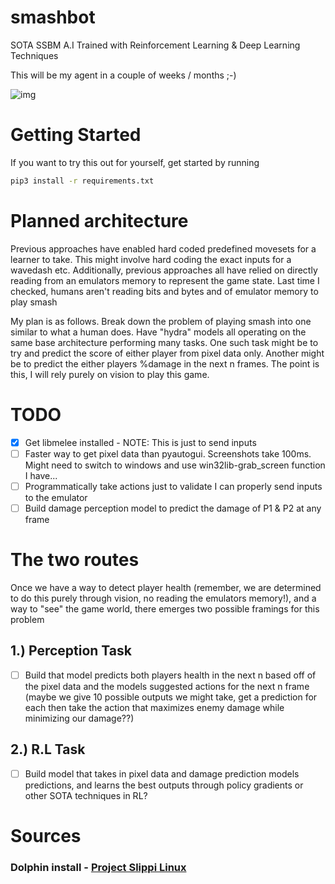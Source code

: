 # smashbot

SOTA SSBM A.I Trained with Reinforcement Learning &amp; Deep Learning Techniques

This will be my agent in a couple of weeks / months ;-) 

![img](https://github.com/Andrew-Pynch/smashbot/blob/master/visualizations/source.gif?raw=true)

# Getting Started
If you want to try this out for yourself, get started by running
```sh
pip3 install -r requirements.txt
```

# Planned architecture
Previous approaches have enabled hard coded predefined movesets for a learner to
take. This might involve hard coding the exact inputs for a wavedash etc. Additionally, previous approaches all have relied on directly reading from an
emulators memory to represent the game state. Last time I checked, humans aren't 
reading bits and bytes and of emulator memory to play smash

My plan is as follows. Break down the problem of playing smash into one similar to what a human does. Have "hydra" models all operating on the same base architecture 
performing many tasks. One such task might be to try and predict the score of either player from pixel data only. Another might be to predict the either players %damage 
in the next n frames. The point is this, I will rely purely on vision to play this 
game. 

# TODO

* [X] Get libmelee installed - NOTE: This is just to send inputs
* [ ] Faster way to get pixel data than pyautogui. Screenshots take 100ms. Might
need to switch to windows and use win32lib-grab_screen function I have...
* [ ] Programmatically take actions just to validate I can properly send inputs
to the emulator
* [ ] Build damage perception model to predict the damage of P1 & P2 at any frame

# The two routes
Once we have a way to detect player health 
(remember, we are determined to do this purely through vision, no reading the emulators memory!), and a way to "see" the game world, there emerges two possible framings for this problem

## 1.) Perception Task
* [ ] Build that model predicts both players health in the next n based off of the pixel
data and the models suggested actions for the next n frame (maybe we give 10 possible
outputs we might take, get a prediction for each then take the action that maximizes 
enemy damage while minimizing our damage??)

## 2.) R.L Task
* [ ] Build model that takes in pixel data and damage prediction models predictions, 
and learns the best outputs through policy gradients or other SOTA techniques in RL?

# Sources

### Dolphin install - [Project Slippi Linux](https://github.com/project-slippi/Slippi-FM-installer)



